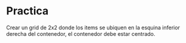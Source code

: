 # Practica

Crear un grid de 2x2 donde los items se ubiquen en la esquina inferior derecha del contenedor, el contenedor debe estar centrado.